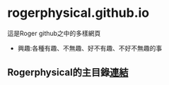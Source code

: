 # rogerphysical.github.io

這是Roger github之中的多樣網頁
* 興趣:各種有趣、不無趣、好不有趣、不好不無趣的事

## Rogerphysical的主目錄[連結](https://rogerphysical.github.io/)

